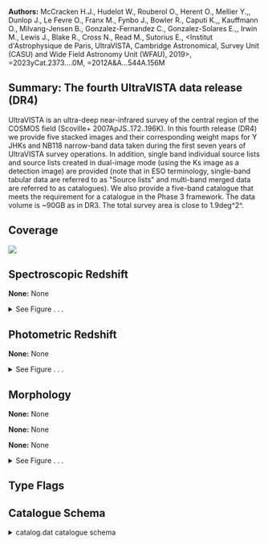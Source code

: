 

**Authors:** McCracken H.J., Hudelot W., Rouberol O., Herent O., Mellier Y.,, Dunlop J., Le Fevre O., Franx M., Fynbo J., Bowler R., Caputi K.,, Kauffmann O., Milvang-Jensen B., Gonzalez-Fernandez C., Gonzalez-Solares E.,, Irwin M., Lewis J., Blake R., Cross N., Read M., Sutorius E., <Institut d'Astrophysique de Paris, UltraVISTA, Cambridge Astronomical, Survey Unit (CASU) and Wide Field Astronomy Unit (WFAU), 2019>, =2023yCat.2373....0M, =2012A&A...544A.156M

## Summary: The fourth UltraVISTA data release (DR4)

UltraVISTA is an ultra-deep near-infrared survey of the central region of the COSMOS field (Scoville+ 2007ApJS..172..196K). In this fourth release (DR4) we provide five stacked images and their corresponding weight maps for Y JHKs and NB118 narrow-band data taken during the first seven years of UltraVISTA survey operations. In addition, single band individual source lists and source lists created in dual-image mode (using the Ks image as a detection image) are provided (note that in ESO terminology, single-band tabular data are referred to as "Source lists" and multi-band merged data are referred to as catalogues). We also provide a five-band catalogue that meets the requirement for a catalogue in the Phase 3 framework. The data volume is ~90GB as in DR3. The total survey area is close to 1.9deg^2^.

## Coverage 

 

 
![](https://github.com/joshgithubbin/Lestrade/blob/main/pages/II_373/im/coverage.png?raw=true)

## Spectroscopic Redshift 



**None:** None 




<details><summary>See Figure . . .</summary>

![](https://github.com/joshgithubbin/Lestrade/blob/main/pages/II_373/im/ZSP.png?raw=true)

</details>

## Photometric Redshift 



**None:** None 




<details><summary>See Figure . . .</summary>

![](https://github.com/joshgithubbin/Lestrade/blob/main/pages/II_373/im//ZPH.png?raw=true)

</details>

## Morphology 



**None:** None 

**None:** None 

**None:** None 




<details><summary>See Figure . . .</summary>

![](https://github.com/joshgithubbin/Lestrade/blob/main/pages/II_373/im//morphology.png?raw=true)

</details>
                      
## Type Flags 





## Catalogue Schema 



<details>
<summary>catalog.dat catalogue schema</summary>

| Bytes    | Format   | Units   | Label      | Explanations                                                                                                                                  |
|:---------|:---------|:--------|:-----------|:----------------------------------------------------------------------------------------------------------------------------------------------|
| 1-   9   | A9       | ---     | ---        | [UVISTADR4]                                                                                                                                   |
| 11-  29  | A19      | ---     | UVISTADR4  | UltraVISTA source designation (DR4) (SOURCE_ID)                                                                                               |
| 31-  36  | I6       | ---     | Seq        | [1/451587] Running object number (NUMBER)                                                                                                     |
| 38-  48  | F11.7    | deg     | RAdeg      | [149/151] Right ascension of barycenter (J2000) (ALPHA_J2000)                                                                                 |
| 50-  58  | F9.7     | deg     | DEdeg      | [1.5/3] Declination of barycenter (J2000) (DELTA_J2000)                                                                                       |
| 60-  67  | F8.2     | pix     | Xpos       | Object position along x (X_IMAGE)                                                                                                             |
| 69-  76  | F8.2     | pix     | Ypos       | Object position along y (Y_IMAGE)                                                                                                             |
| 78       | I1       | ---     | F          | [0/1] Bad region flag: !=0 for bad region (field boundaries: 1) (FLAG_HJMCC) (1)                                                              |
| 80-  86  | F7.5     | mag     | EBV        | [0.015/0.03] Galactic reddening E(B-V) based on Schlegel+ 1998ApJ...500..525S dust maps                                                       |
| 88-  94  | F7.4     | mag     | Yap2       | [12.6/37]? Y fixed aperture AB magnitude in 2" diameter (Y_APER2)                                                                             |
| 96- 106  | F11.6    | mag     | e_Yap2     | [3e-6/1542]? Yap2 error (Y_APER2_ERR)                                                                                                         |
| 108- 114 | F7.4     | mag     | Yap7       | [10.4/37.1]? Y fixed aperture AB magnitude in 7.1" diameter (Y_APER7)                                                                         |
| 116- 127 | F12.6    | mag     | e_Yap7     | [1e-6/22565]? Yap7 error (Y_APER7_ERR)                                                                                                        |
| 129- 135 | F7.4     | mag     | Ymag       | [10.1/36.5]? VISTA Y auto AB magnitude (Y_AUTO)                                                                                               |
| 137- 147 | F11.6    | mag     | e_Ymag     | [2e-6/1436]? Ymag error (Y_AUTO_ERR)                                                                                                          |
| 149- 156 | F8.4     | pix     | Yrad       | [0.005/242]? Radius of aperture containing half the flux of Ymag (Y_FLUX_RADIUS)                                                              |
| 158- 159 | I2       | ---     | Ysf        | [0/52] SExtractor Y flag (Y_FLAG) (1)                                                                                                         |
| 161- 167 | F7.4     | mag     | Jap2       | [13/35.3]? J fixed aperture AB magnitude in 2" diameter (J_APER2)                                                                             |
| 169- 179 | F11.6    | mag     | e_Jap2     | [3e-6/1432]? Jap2 error (J_APER2_ERR)                                                                                                         |
| 181- 187 | F7.4     | mag     | Jap7       | [10.8/38]? J fixed aperture AB magnitude in 7.1" diameter (J_APER7)                                                                           |
| 189- 200 | F12.6    | mag     | e_Jap7     | [2e-6/58792]? Jap7 error (J_APER7_ERR)                                                                                                        |
| 202- 208 | F7.4     | mag     | Jmag       | [10.2/34.6]? VISTA J auto AB magnitude (J_AUTO)                                                                                               |
| 210- 219 | F10.6    | mag     | e_Jmag     | [2e-6/955]? Jmag error (J_AUTO_ERR)                                                                                                           |
| 221- 228 | F8.4     | pix     | Jrad       | [0.004/226]? Radius of aperture containing half the flux of Jmag (J_FLUX_RADIUS)                                                              |
| 230- 231 | I2       | ---     | Jsf        | [0/52] SExtractor J flag (J_FLAG) (1)                                                                                                         |
| 233- 239 | F7.4     | mag     | Hap2       | [12.6/38.2]? H fixed aperture AB magnitude in 2" diameter (H_APER2)                                                                           |
| 241- 252 | F12.6    | mag     | e_Hap2     | [3e-6/29111]? Hap2 error (H_APER2_ERR)                                                                                                        |
| 254- 260 | F7.4     | mag     | Hap7       | [10.3/36]? H fixed aperture AB magnitude in 7.1" diameter (H_APER7)                                                                           |
| 262- 273 | F12.6    | mag     | e_Hap7     | [3e-6/13636]? Hap7 error (H_APER7_ERR)                                                                                                        |
| 275- 281 | F7.4     | mag     | Hmag       | [9.7/35.5]? VISTA H auto AB magnitude (H_AUTO)                                                                                                |
| 283- 293 | F11.6    | mag     | e_Hmag     | [4e-6/2977]? Hmag error (H_AUTO_ERR)                                                                                                          |
| 295- 304 | F10.6    | pix     | Hrad       | [0.005/268]? Radius of aperture containing half the flux of Hmag (H_FLUX_RADIUS)                                                              |
| 306- 307 | I2       | ---     | Hsf        | [0/52] SExtractor H flag (H_FLAG) (1)                                                                                                         |
| 309- 315 | F7.4     | mag     | Ksap2      | [12.7/31.5]? Ks fixed aperture AB magnitude in 2" diameter [detection image] (KS_APER2)                                                       |
| 317- 325 | F9.6     | mag     | e_Ksap2    | [2e-6/27]? Ksap2 error (KS_APER2_ERR)                                                                                                         |
| 327- 333 | F7.4     | mag     | Ksap7      | [10.6/35]? Ks fixed aperture AB magnitude in 7.1" diameter [detection image] (KS_APER7)                                                       |
| 335- 345 | F11.6    | mag     | e_Ksap7    | [3e-6/3851]? Ksap7 error (KS_APER7_ERR)                                                                                                       |
| 347- 353 | F7.4     | mag     | Ksmag      | [9.8/30.8]? VISTA Ks auto AB magnitude [detection image] (KS_AUTO)                                                                            |
| 355- 363 | F9.6     | mag     | e_Ksmag    | [6e-6/15]? Ksmag error (KS_AUTO_ERR)                                                                                                          |
| 365- 372 | F8.4     | pix     | Ksrad      | [0.16/222]? Radius of aperture containing half the flux of Ksmag (KS_FLUX_RADIUS)                                                             |
| 374- 375 | I2       | ---     | Ksf        | [0/52] SExtractor Ks flag [detection image] (KS_FLAG) (1)                                                                                     |
| 377- 383 | F7.4     | mag     | NB118ap2   | [11.6/37]? NB118 fixed aperture AB magnitude in 2" diameter (NB118_APER2)                                                                     |
| 385- 396 | F12.6    | mag     | e_NB118ap2 | [4e-6/25607]? NB118ap2 error (NB118_APER2_ERR)                                                                                                |
| 398- 404 | F7.4     | mag     | NB118ap7   | [9.8/39.1]? NB118 fixed aperture AB magnitude in 7.1" diameter (NB118_APER7)                                                                  |
| 406- 418 | F13.6    | mag     | e_NB118ap7 | [2e-6/193362]? NB118ap7 error (NB118_APER7_ERR)                                                                                               |
| 420- 426 | F7.4     | mag     | NB118mag   | [9.5/42]? VISTA NB118 (1.18um) auto AB magnitude (NB118_AUTO)                                                                                 |
| 428- 440 | F13.6    | mag     | e_NB118mag | [3e-6/826846]? NB118mag error (NB118_AUTO_ERR)                                                                                                |
| 442- 452 | F11.6    | pix     | NB118rad   | [8e-6/1884]? Radius of aperture containing half the flux of NB118mag (NB118_FLUX_RADIUS)                                                      |
| 454- 455 | I2       | ---     | NB118sf    | [0/53] SExtractor NB118 flag (NB118_FLAG) (1) Note (1): The best possible object sample are those objects which have all flags equal to zero. |

**Note**: The best possible object sample are those objects which have all
          flags equal to zero.

</details>

        
        